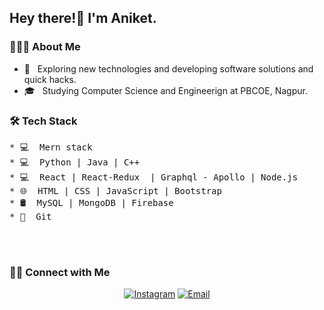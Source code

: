 <h2> Hey there!👋 I'm Aniket.</h2>

<h3> 👨🏻‍💻 About Me </h3>

- 🤔 &nbsp; Exploring new technologies and developing software solutions and quick hacks.
- 🎓 &nbsp; Studying Computer Science and Engineerign at PBCOE, Nagpur. 

<h3>🛠 Tech Stack</h3>
<pre>
* 💻&nbsp; Mern stack 
* 💻&nbsp; Python | Java | C++ 
* 💻&nbsp; React | React-Redux  | Graphql - Apollo | Node.js  
* 🌐&nbsp; HTML | CSS | JavaScript | Bootstrap 
* 🛢&nbsp; MySQL | MongoDB | Firebase
* 🔧&nbsp; Git
</pre>
<br/><br />

<!-- [![AVS1508's GitHub Stats](https://github-readme-stats.vercel.app/api?username=Aniket2107&show_icons=true)](https://github.com/Aniket2107) -->

<h3> 🤝🏻 Connect with Me </h3>

<p align="center">
<!-- <a href="https://www.linkedin.com"><img alt="LinkedIn" src=""></a> -->
<a href="https://www.instagram.com/_masterkeef_"><img alt="Instagram" src="https://img.shields.io/badge/Instagram-_masterkeef_-blue?style=flat-square&logo=instagram"></a>
<a href="mailto:had096705@gmail.com"><img alt="Email" src="https://img.shields.io/badge/Email-had096705@gmail.com-blue?style=flat-square&logo=gmail"></a>
</p>
